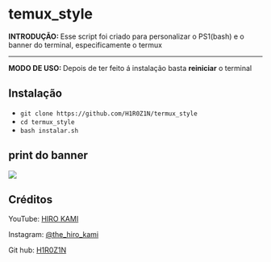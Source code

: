 # temux_style
<div>
   <p><b>INTRODUÇÃO: </b>Esse script foi criado para personalizar o PS1(bash) e o banner do terminal, especificamente o termux</p>
   <hr></hr>
   <p><b>MODO DE USO: </b>Depois de ter feito á instalação basta <b>reiniciar</b> o terminal</p>
</div>

## Instalação
* `git clone https://github.com/H1R0Z1N/termux_style`
* `cd termux_style`
* `bash instalar.sh`

## print do banner
<img src="img_ferramenta.jpg"></img>

## Créditos

<p>YouTube: <a href="https://youtube.com/channel/UCeYIzzzMCs-RVI8BJpG3KGg"> HIRO KAMI</a></p>
<p>Instagram: <a href="https://instagram.com/the_hiro_kami?igshid=NDc0ODY0MjQ=">@the_hiro_kami</a></p>
<p>Git hub: <a href="https://github.com/H1R0Z1N">H1R0Z1N</a></p>
